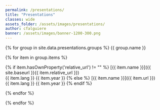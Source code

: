 ```yaml
---
permalink: /presentations/
title: "Presentations"
classes: wide
assets_folder: /assets/images/presentations/
author: cfalguiere
banner: /assets/images/banner-1200-300.png
---
```

{% for group in site.data.presentations.groups %}
{{ group.name }}

  {% for item in group.items %}

  {% if item.hasOwnProperty('relative_url') != "" %}
[{{ item.name }}]({{ site.baseurl }}{{ item.relative_url }})   
{{ item.lang }}  {{ item.year }}
  {% else %}
[{{ item.name }}]({{ item.url }})   
{{ item.lang }}  {{ item.year }}
  {% endif %}

  {% endfor %}

{% endfor %}
